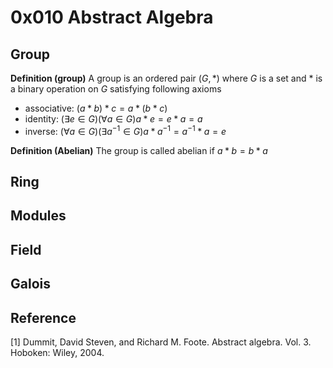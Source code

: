 # 0x010 Abstract Algebra

## Group
**Definition (group)** A group is an ordered pair $(G, *)$ where $G$ is a set and $*$ is a binary operation on $G$ satisfying following axioms

- associative: $(a*b)*c = a*(b*c)$
- identity: $(\exists e \in G) (\forall a \in G) a*e = e*a = a$
- inverse: $(\forall a \in G) (\exists a^{-1} \in G) a*a^{-1} = a^{-1}*a = e$
  
**Definition (Abelian)** The group is called abelian if $a*b = b*a$

## Ring
## Modules
## Field
## Galois
## Reference
[1] Dummit, David Steven, and Richard M. Foote. Abstract algebra. Vol. 3. Hoboken: Wiley, 2004.

